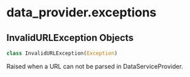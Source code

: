 <a name="data_provider.exceptions"></a>
# data\_provider.exceptions

<a name="data_provider.exceptions.InvalidURLException"></a>
## InvalidURLException Objects

```python
class InvalidURLException(Exception)
```

Raised when a URL can not be parsed in DataServiceProvider.

